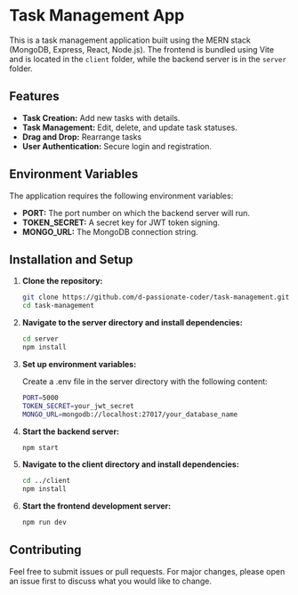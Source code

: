 # Task Management App

This is a task management application built using the MERN stack (MongoDB, Express, React, Node.js). The frontend is bundled using Vite and is located in the `client` folder, while the backend server is in the `server` folder.

## Features

- **Task Creation:** Add new tasks with details.
- **Task Management:** Edit, delete, and update task statuses.
- **Drag and Drop:** Rearrange tasks
- **User Authentication:** Secure login and registration.


## Environment Variables

The application requires the following environment variables:

- **PORT:** The port number on which the backend server will run.
- **TOKEN_SECRET:** A secret key for JWT token signing.
- **MONGO_URL:** The MongoDB connection string.

## Installation and Setup

1. **Clone the repository:**
   ```bash
   git clone https://github.com/d-passionate-coder/task-management.git
   cd task-management

2. **Navigate to the server directory and install dependencies:**
   ```bash
   cd server
   npm install

3. **Set up environment variables:**
   
   Create a .env file in the server directory with the following content:
   ```bash  
   PORT=5000
   TOKEN_SECRET=your_jwt_secret
   MONGO_URL=mongodb://localhost:27017/your_database_name

4. **Start the backend server:**
   ```bash
   npm start

5. **Navigate to the client directory and install dependencies:**
   ```bash
   cd ../client
   npm install

6. **Start the frontend development server:**
   ```bash
   npm run dev

## Contributing

Feel free to submit issues or pull requests. For major changes, please open an issue first to discuss what you would like to change.








   
